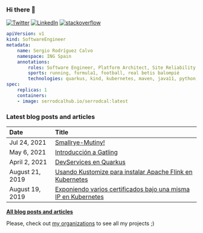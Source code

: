 ### Hi there 👋

[![Twitter](https://img.shields.io/badge/Twitter-1DA1F2?style=flat&logo=Twitter&logoColor=white&link=https://twitter.com/sergio_7rc)](https://twitter.com/sergio_7rc)
[![LinkedIn](https://img.shields.io/badge/LinkedIn-0077B5?style=flat&logo=LinkedIn&logoColor=white&link=https://www.linkedin.com/in/sergio-rodr%C3%ADguez-calvo-38bb7997/)](https://www.linkedin.com/in/sergio-rodr%C3%ADguez-calvo-38bb7997/)
[![stackoverflow](https://img.shields.io/static/v1?style=flat-square&logo=stackoverflow&label=&message=StackOverflow&color=5b5b5b&labelColor=5b5b5b)](https://stackoverflow.com/users/4436650/sergio-rodr%c3%adguez-calvo)

```yaml
apiVersion: v1
kind: SoftwareEngineer
metadata:
    name: Sergio Rodríguez Calvo
    namespace: ING Spain
    annotations:
        roles: Software Engineer, Platform Architect, Site Reliability Engineer 
        sports: running, formula1, football, real betis balompié
        technologies: quarkus, kind, kubernetes, maven, java11, python, istio, azure devops, machine-learning, wso2, etc.
spec:
    replicas: 1
    containers:
    - image: serrodcalhub.io/serrodcal:latest   
```

### Latest blog posts and articles

| Date          | Title |
|:--------------|:------|
| Jul 24, 2021 | [Smallrye-Mutiny!](https://serrodcal.medium.com/smallrye-mutiny-f0ba91110186) |
| May 6, 2021 | [Introducción a Gatling](https://serrodcal.medium.com/introducci%C3%B3n-a-gatling-d742f8bde91a) |
| April 2, 2021 | [DevServices en Quarkus](https://serrodcal.medium.com/devservices-en-quarkus-5eb4b550dcad) |
| August 21, 2019 | [Usando Kustomize para instalar Apache Flink en Kubernetes](https://serrodcal.medium.com/usando-kustomize-para-instalar-apache-flink-en-kubernetes-9eb59a27b164) |
| August 19, 2019 | [Exponiendo varios certificados bajo una misma IP en Kubernetes](https://serrodcal.medium.com/exponiendo-varios-certificados-bajo-una-misma-ip-en-kubernetes-84bc63c08c68) |

[**All blog posts and articles**](https://serrodcal.medium.com/)

Please, check out [my organizations](https://github.com/settings/organizations) to see all my projects ;)

